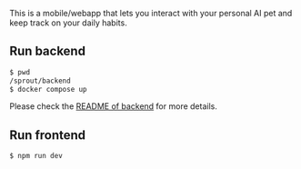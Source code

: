 This is a mobile/webapp that lets you interact with your personal AI pet and keep track on your daily habits.

## Run backend

```bash
$ pwd
/sprout/backend
$ docker compose up
```

Please check the [README of backend](https://github.com/mie-h/sprout/blob/main/backend/README.md) for more details.

## Run frontend

```bash
$ npm run dev
```
